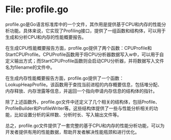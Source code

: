 # File: profile.go

profile.go是Go语言标准库中的一个文件，其作用是提供基于CPU和内存的性能分析功能。具体来说，它实现了Profiling接口，提供了一组函数和结构体，可以用于生成和分析CPU和内存的性能概要报告。

在生成CPU性能概要报告方面，profile.go提供了两个函数：CPUProfile和StartCPUProfile。CPUProfile函数用于将CPU分析器数据写入w中，可以用于自定义输出方式；而StartCPUProfile函数则会启动CPU分析器，并将数据写入文件名为filename的文件中。

在生成内存性能概要报告方面，profile.go提供了一个函数：LookupHeapProfile。该函数用于查找当前进程的内存概要信息，包括堆分配、内存释放、内存泄露等信息，并返回一个指向申请内存信息的结构体的指针。

除了上述函数外，profile.go文件中还定义了几个相关的结构体，包括Profile、ProfileBuilder和ProfileWriter等。这些结构体提供了一些与性能分析相关的功能，比如设置分析的采样数、分析时长、写入输出文件等。

总之，profile.go文件提供了一套完整的基于CPU和内存的性能分析功能，可以为开发者提供有用的性能数据，帮助开发者解决性能瓶颈和进行优化。

